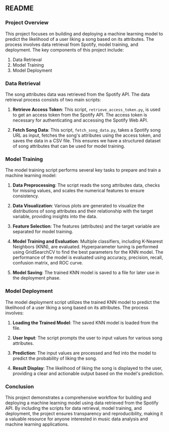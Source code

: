 ## README

### Project Overview

This project focuses on building and deploying a machine learning model to predict the likelihood of a user liking a song based on its attributes. The process involves data retrieval from Spotify, model training, and deployment. The key components of this project include:

1. Data Retrieval
2. Model Training
3. Model Deployment

### Data Retrieval

The song attributes data was retrieved from the Spotify API. The data retrieval process consists of two main scripts:

1. **Retrieve Access Token**: This script, `retrieve_access_token.py`, is used to get an access token from the Spotify API. The access token is necessary for authenticating and accessing the Spotify Web API.
   
2. **Fetch Song Data**: This script, `fetch_song_data.py`, takes a Spotify song URL as input, fetches the song's attributes using the access token, and saves the data in a CSV file. This ensures we have a structured dataset of song attributes that can be used for model training.

### Model Training

The model training script performs several key tasks to prepare and train a machine learning model:

1. **Data Preprocessing**: The script reads the song attributes data, checks for missing values, and scales the numerical features to ensure consistency.

2. **Data Visualization**: Various plots are generated to visualize the distributions of song attributes and their relationship with the target variable, providing insights into the data.

3. **Feature Selection**: The features (attributes) and the target variable are separated for model training.

4. **Model Training and Evaluation**: Multiple classifiers, including K-Nearest Neighbors (KNN), are evaluated. Hyperparameter tuning is performed using GridSearchCV to find the best parameters for the KNN model. The performance of the model is evaluated using accuracy, precision, recall, confusion matrix, and ROC curve.

5. **Model Saving**: The trained KNN model is saved to a file for later use in the deployment phase.

### Model Deployment

The model deployment script utilizes the trained KNN model to predict the likelihood of a user liking a song based on its attributes. The process involves:

1. **Loading the Trained Model**: The saved KNN model is loaded from the file.

2. **User Input**: The script prompts the user to input values for various song attributes.

3. **Prediction**: The input values are processed and fed into the model to predict the probability of liking the song.

4. **Result Display**: The likelihood of liking the song is displayed to the user, providing a clear and actionable output based on the model's prediction.

### Conclusion

This project demonstrates a comprehensive workflow for building and deploying a machine learning model using data retrieved from the Spotify API. By including the scripts for data retrieval, model training, and deployment, the project ensures transparency and reproducibility, making it a valuable resource for anyone interested in music data analysis and machine learning applications.
